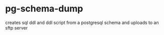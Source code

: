 # pg-schema-dump
creates sql ddl and ddl script from a postgresql schema and uploads to an sftp server
